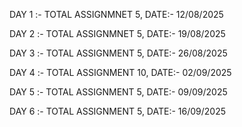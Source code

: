 DAY 1 :- TOTAL ASSIGNMNET 5, DATE:- 12/08/2025

DAY 2 :- TOTAL ASSIGNMNET 5, DATE:- 19/08/2025

DAY 3 :- TOTAL ASSIGNMENT 5, DATE:- 26/08/2025

DAY 4 :- TOTAL ASSIGNMENT 10, DATE:- 02/09/2025

DAY 5 :- TOTAL ASSIGNMENT 5, DATE:- 09/09/2025

DAY 6 :- TOTAL ASSIGNMENT 5, DATE:- 16/09/2025
